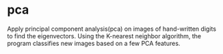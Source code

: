 # pca
Apply principal component analysis(pca) on images of hand-written digits to find the eigenvectors. Using the K-nearest neighbor algorithm, the program classifies new images based on a few PCA features. 
